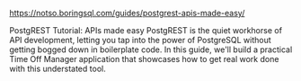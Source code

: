 https://notso.boringsql.com/guides/postgrest-apis-made-easy/

PostgREST Tutorial: APIs made easy
PostgREST is the quiet workhorse of API development, letting you tap into the power of PostgreSQL without getting bogged down in boilerplate code. In this guide, we'll build a practical Time Off Manager application that showcases how to get real work done with this understated tool.